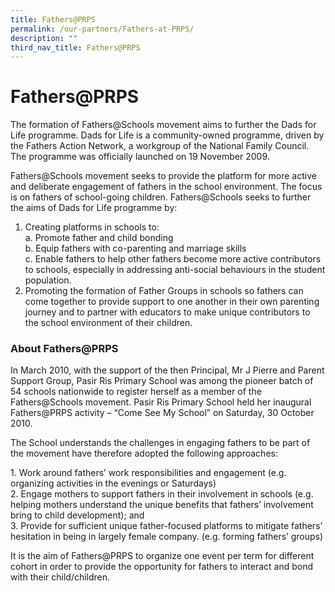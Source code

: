 ```yaml
---
title: Fathers@PRPS
permalink: /our-partners/Fathers-at-PRPS/
description: ""
third_nav_title: Fathers@PRPS
---
```

# **Fathers@PRPS**



The formation of Fathers@Schools movement aims to further the Dads for Life programme. Dads for Life is a community-owned programme, driven by the Fathers Action Network, a workgroup of the National Family Council. The programme was officially launched on 19 November 2009.

Fathers@Schools movement seeks to provide the platform for more active and deliberate engagement of fathers in the school environment. The focus is on fathers of school-going children. Fathers@Schools seeks to further the aims of Dads for Life programme by:

1.  Creating platforms in schools to:  
    a. Promote father and child bonding  
    b. Equip fathers with co-parenting and marriage skills  
    c. Enable fathers to help other fathers become more active contributors to schools, especially in addressing anti-social behaviours in the student population.
2.  Promoting the formation of Father Groups in schools so fathers can come together to provide support to one another in their own parenting journey and to partner with educators to make unique contributors to the school environment of their children.

### About Fathers@PRPS

In March 2010, with the support of the then Principal, Mr J Pierre and Parent Support Group, Pasir Ris Primary School was among the pioneer batch of 54 schools nationwide to register herself as a member of the Fathers@Schools movement. Pasir Ris Primary School held her inaugural Fathers@PRPS activity – “Come See My School” on Saturday, 30 October 2010.

The School understands the challenges in engaging fathers to be part of the movement have therefore adopted the following approaches:

1\.  Work around fathers’ work responsibilities and engagement (e.g. organizing activities in the evenings or Saturdays)    
2\.  Engage mothers to support fathers in their involvement in schools (e.g. helping mothers understand the unique benefits that fathers’ involvement bring to child development); and    
3\.  Provide for sufficient unique father-focused platforms to mitigate fathers’ hesitation in being in largely female company. (e.g. forming fathers’ groups)

It is the aim of Fathers@PRPS to organize one event per term for different cohort in order to provide the opportunity for fathers to interact and bond with their child/children.